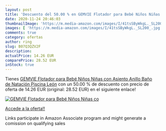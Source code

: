 ```yaml
---
layout: post
title: 'Descuento del 50.00 % en GEMVIE Flotador para Bebé Niños Niñas co'
date: 2020-11-24 20:46:03
thumbnailImage: 'https://m.media-amazon.com/images/I/41tsSByWkgL._SL200_.jpg'
images: [ 'https://m.media-amazon.com/images/I/41tsSByWkgL._SL200_.jpg' ]
comments: true
category: ofertas
author: ring
slug: B07Q3QZV2F
description:
actualPrice: 14.26 EUR
comparePrice: 28.52 EUR
inStock: true
---
```


Tienes [GEMVIE Flotador para Bebé Niños Niñas con Asiento Anillo Baño de Natación Piscina León](https://www.amazon.es/dp/B07Q3QZV2F/?tag=tolees-21) con un 50.00 % de descuento con precio de oferta de 14.26 EUR (original: 28.52 EUR) en el siguiente enlace!

[![GEMVIE Flotador para Bebé Niños Niñas co](https://m.media-amazon.com/images/I/41tsSByWkgL._SL200_.jpg)](https://www.amazon.es/dp/B07Q3QZV2F/?tag=tolees-21)

[Accede a la oferta!!](https://www.amazon.es/dp/B07Q3QZV2F/?tag=tolees-21)

Links participate in Amazon Associate program and might generate a comission on qualifying sales


